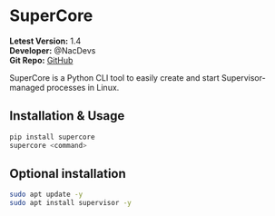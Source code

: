# SuperCore

**Letest Version:** 1.4  
**Developer:** @NacDevs  
**Git Repo:** [GitHub](https://github.com/yuvrajmodz/SuperHex)

SuperCore is a Python CLI tool to easily create and start Supervisor-managed processes in Linux.

## Installation & Usage

```bash
pip install supercore
supercore <command>
```

## Optional installation

```bash
sudo apt update -y
sudo apt install supervisor -y
```
